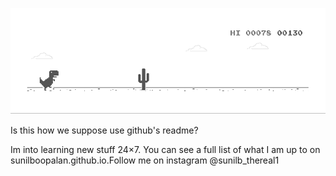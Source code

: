 ![1](https://github.com/SunilBoopalan/SunilBoopalan/blob/main/dino.gif)

Is this how we suppose use github's readme?

Im into learning new stuff 24×7. You can see a full list of what I am up to on sunilboopalan.github.io.Follow me on instagram @sunilb_thereal1
<!--
**SunilBoopalan/SunilBoopalan** is a ✨ _special_ ✨ repository because its `README.md` (this file) appears on your GitHub profile.

Here are some ideas to get you started:

- 🔭 I’m currently working on ...
- 🌱 I’m currently learning ...
- 👯 I’m looking to collaborate on ...
- 🤔 I’m looking for help with ...
- 💬 Ask me about ...
- 📫 How to reach me: ...
- 😄 Pronouns: ...
- ⚡ Fun fact: ...
-->
